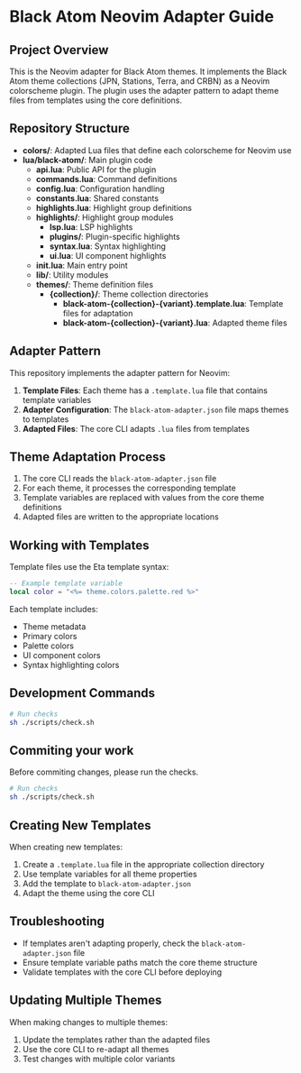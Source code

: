 # Black Atom Neovim Adapter Guide

## Project Overview

This is the Neovim adapter for Black Atom themes. It implements the Black Atom theme collections (JPN, Stations, Terra, and CRBN) as a Neovim colorscheme plugin. The plugin uses the adapter pattern to adapt theme files from templates using the core definitions.

## Repository Structure

- **colors/**: Adapted Lua files that define each colorscheme for Neovim use
- **lua/black-atom/**: Main plugin code
    - **api.lua**: Public API for the plugin
    - **commands.lua**: Command definitions
    - **config.lua**: Configuration handling
    - **constants.lua**: Shared constants
    - **highlights.lua**: Highlight group definitions
    - **highlights/**: Highlight group modules
        - **lsp.lua**: LSP highlights
        - **plugins/**: Plugin-specific highlights
        - **syntax.lua**: Syntax highlighting
        - **ui.lua**: UI component highlights
    - **init.lua**: Main entry point
    - **lib/**: Utility modules
    - **themes/**: Theme definition files
        - **{collection}/**: Theme collection directories
            - **black-atom-{collection}-{variant}.template.lua**: Template files for adaptation
            - **black-atom-{collection}-{variant}.lua**: Adapted theme files

## Adapter Pattern

This repository implements the adapter pattern for Neovim:

1. **Template Files**: Each theme has a `.template.lua` file that contains template variables
2. **Adapter Configuration**: The `black-atom-adapter.json` file maps themes to templates
3. **Adapted Files**: The core CLI adapts `.lua` files from templates

## Theme Adaptation Process

1. The core CLI reads the `black-atom-adapter.json` file
2. For each theme, it processes the corresponding template
3. Template variables are replaced with values from the core theme definitions
4. Adapted files are written to the appropriate locations

## Working with Templates

Template files use the Eta template syntax:

```lua
-- Example template variable
local color = "<%= theme.colors.palette.red %>"
```

Each template includes:

- Theme metadata
- Primary colors
- Palette colors
- UI component colors
- Syntax highlighting colors

## Development Commands

```bash
# Run checks
sh ./scripts/check.sh
```

## Commiting your work

Before commiting changes, please run the checks.

```bash
# Run checks
sh ./scripts/check.sh
```

## Creating New Templates

When creating new templates:

1. Create a `.template.lua` file in the appropriate collection directory
2. Use template variables for all theme properties
3. Add the template to `black-atom-adapter.json`
4. Adapt the theme using the core CLI

## Troubleshooting

- If templates aren't adapting properly, check the `black-atom-adapter.json` file
- Ensure template variable paths match the core theme structure
- Validate templates with the core CLI before deploying

## Updating Multiple Themes

When making changes to multiple themes:

1. Update the templates rather than the adapted files
2. Use the core CLI to re-adapt all themes
3. Test changes with multiple color variants
